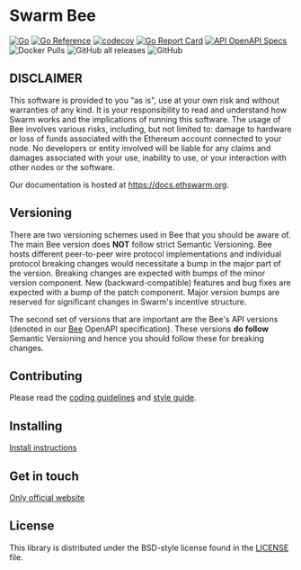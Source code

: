# Swarm Bee

[![Go](https://github.com/ethersphere/bee/workflows/Go/badge.svg)](https://github.com/ethersphere/bee/actions)
[![Go Reference](https://pkg.go.dev/badge/github.com/ethersphere/bee.svg)](https://pkg.go.dev/github.com/ethersphere/bee)
[![codecov](https://codecov.io/gh/ethersphere/bee/branch/master/graph/badge.svg?token=63RNRLO3RU)](https://codecov.io/gh/ethersphere/bee)
[![Go Report Card](https://goreportcard.com/badge/github.com/ethersphere/bee)](https://goreportcard.com/report/github.com/ethersphere/bee)
[![API OpenAPI Specs](https://img.shields.io/badge/openapi-api-blue)](https://docs.ethswarm.org/api/)
![Docker Pulls](https://img.shields.io/docker/pulls/ethersphere/bee)
![GitHub all releases](https://img.shields.io/github/downloads/ethersphere/bee/total)
![GitHub](https://img.shields.io/github/license/ethersphere/bee)


## DISCLAIMER
This software is provided to you "as is", use at your own risk and without warranties of any kind.
It is your responsibility to read and understand how Swarm works and the implications of running this software.
The usage of Bee involves various risks, including, but not limited to:
damage to hardware or loss of funds associated with the Ethereum account connected to your node.
No developers or entity involved will be liable for any claims and damages associated with your use,
inability to use, or your interaction with other nodes or the software.

Our documentation is hosted at https://docs.ethswarm.org.

## Versioning

There are two versioning schemes used in Bee that you should be aware of. The main Bee version does **NOT** follow
strict Semantic Versioning. Bee hosts different peer-to-peer wire protocol implementations and individual protocol breaking changes would necessitate a bump in the major part of the version. Breaking changes are expected with bumps of the minor version component. New (backward-compatible) features and bug fixes are expected with a bump of the patch component. Major version bumps are reserved for significant changes in Swarm's incentive structure.


The second set of versions that are important are the Bee's API versions (denoted in our [Bee](https://github.com/ethersphere/bee/blob/master/openapi/Swarm.yaml) OpenAPI specification). These versions **do follow**
Semantic Versioning and hence you should follow these for breaking changes.

## Contributing

Please read the [coding guidelines](CODING.md) and [style guide](CODINGSTYLE.md).

## Installing

[Install instructions](https://docs.ethswarm.org/docs/installation/quick-start)

## Get in touch
[Only official website](https://www.ethswarm.org)


## License

This library is distributed under the BSD-style license found in the [LICENSE](LICENSE) file.
